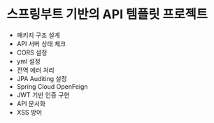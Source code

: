 # 스프링부트 기반의 API 템플릿 프로젝트

* 패키지 구조 설계
* API 서버 상태 체크
* CORS 설정
* yml 설정
* 전역 에러 처리
* JPA Auditing 설정
* Spring Cloud OpenFeign
* JWT 기반 인증 구현
* API 문서화
* XSS 방어
